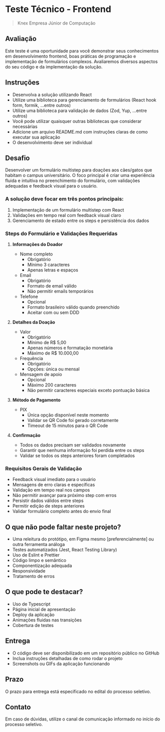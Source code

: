 # Teste Técnico - Frontend
> Knex Empresa Júnior de Computação

## Avaliação
Este teste é uma oportunidade para você demonstrar seus conhecimentos em desenvolvimento frontend, boas práticas de programação e implementação de formulários complexos. Avaliaremos diversos aspectos do seu código e da implementação da solução.

## Instruções
- Desenvolva a solução utilizando React
- Utilize uma biblioteca para gerenciamento de formulários (React hook form, formik, ...entre outros)
- Utilize uma biblioteca para validação de dados (Zod, Yup, ...entre outros)
- Você pode utilizar quaisquer outras bibliotecas que considerar necessárias
- Adicione um arquivo README.md com instruções claras de como executar sua aplicação
- O desenvolvimento deve ser individual

## Desafio
Desenvolver um formulário multistep para doações aos cães/gatos que habitam o campus universitário. O foco principal é criar uma experiência fluida e intuitiva no preenchimento do formulário, com validações adequadas e feedback visual para o usuário.

### A solução deve focar em três pontos principais:
1) Implementação de um formulário multistep com React
2) Validações em tempo real com feedback visual claro
3) Gerenciamento de estado entre os steps e persistência dos dados

### Steps do Formulário e Validações Requeridas

1. **Informações do Doador**
   - Nome completo
     * Obrigatório
     * Mínimo 3 caracteres
     * Apenas letras e espaços
   - Email
     * Obrigatório
     * Formato de email válido
     * Não permitir emails temporários
   - Telefone
     * Opcional
     * Formato brasileiro válido quando preenchido
     * Aceitar com ou sem DDD

2. **Detalhes da Doação**
   - Valor
     * Obrigatório
     * Mínimo de R$ 5,00
     * Apenas números e formatação monetária
     * Máximo de R$ 10.000,00
   - Frequência
     * Obrigatório
     * Opções: única ou mensal
   - Mensagem de apoio
     * Opcional
     * Máximo 200 caracteres
     * Não permitir caracteres especiais exceto pontuação básica

3. **Método de Pagamento**
   - PIX
     * Única opção disponível neste momento
     * Validar se QR Code foi gerado corretamente
     * Timeout de 15 minutos para o QR Code

4. **Confirmação**
   - Todos os dados precisam ser validados novamente
   - Garantir que nenhuma informação foi perdida entre os steps
   - Validar se todos os steps anteriores foram completados

### Requisitos Gerais de Validação
- Feedback visual imediato para o usuário
- Mensagens de erro claras e específicas
- Validação em tempo real nos campos
- Não permitir avançar para próximo step com erros
- Persistir dados válidos entre steps
- Permitir edição de steps anteriores
- Validar formulário completo antes do envio final

## O que não pode faltar neste projeto?
- Uma releitura do protótipo, em Figma mesmo [preferencialmente] ou outra ferramenta análoga
- Testes automatizados (Jest, React Testing Library)
- Uso de Eslint e Prettier
- Código limpo e semântico
- Componentização adequada
- Responsividade
- Tratamento de erros

## O que pode te destacar?
- Uso de Typescript
- Página inicial de apresentação
- Deploy da aplicação
- Animações fluidas nas transições
- Cobertura de testes

## Entrega
- O código deve ser disponibilizado em um repositório público no GitHub
- Inclua instruções detalhadas de como rodar o projeto
- Screenshots ou GIFs da aplicação funcionando

## Prazo
O prazo para entrega está especificado no edital do processo seletivo.

## Contato
Em caso de dúvidas, utilize o canal de comunicação informado no início do processo seletivo.
